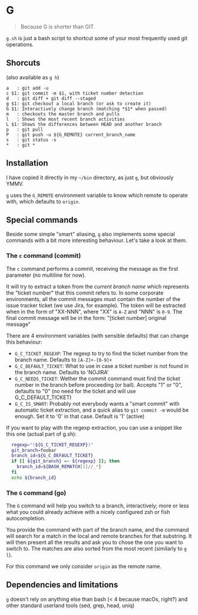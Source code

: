 # G

> Because G is shorter than GIT.

`g.sh` is just a bash script to shortcut some of your most frequently used git operations.

## Shorcuts

(also available as `g h`)

```
a   : git add -u
c $1: git commit -m $1, with ticket number detection
d   : git diff + git diff --staged
g $1: git checkout a local branch (or ask to create it)
G $1: Interactively change branch (matching *$1* when passed)
m   : checkouts the master branch and pulls
l   : Shows the most recent branch activities
L $1: Shows the differences between HEAD and another branch
p   : git pull
P   : git push -u ${G_REMOTE} current_branch_name
s   : git status -s
*   : git *
```

## Installation

I have copied it directly in my `~/bin` directory, as just `g`, but obviously YMMV.

`g` uses the `G_REMOTE` environment variable to know which remote to operate with, which defaults to `origin`.

## Special commands

Beside some simple "smart" aliasing, `g` also implements some special commands with a bit more interesting behaviour. Let's take a look at them.

### The `c` command (commit)

The `c` command performs a commit, receiving the message as the first parameter (no multiline for now).

It will try to extract a token from the _current branch name_ which represents the "ticket number" that this commit refers to. In some corporate environments, all the commit messages must contain the number of the issue tracker ticket (we use Jira, for example). The token will be estracted when in the form of "XX-NNN", where "XX" is `A-Z` and "NNN" is `0-9`. The final commit message will be in the form: "[ticket number] original message"

There are 4 environment variables (with sensible defaults) that can change this behaviour:

- `G_C_TICKET_REGEXP`: The regexp to try to find the ticket number from the branch name. Defaults to `[A-Z]+-[0-9]+`
- `G_C_DEFAULT_TICKET`: What to use in case a ticket number is not found in the branch name. Defaults to 'NOJIRA'
- `G_C_NEEDS_TICKET`: Wether the commit command must find the ticket number in the branch before proceeding (or bail). Accepts "1" or "0", defaults to "0" (no need for the ticket and will use G_C_DEFAULT_TICKET)
- `G_C_IS_SMART`: Probably not everybody wants a "smart commit" with automatic ticket extraction, and a quick alias to `git commit -m` would be enough. Set it to '0' in that case. Default is '1' (active)

If you want to play with the regexp extraction, you can use a snippet like this one (actual part of g.sh):

```sh
  regexp="(${G_C_TICKET_REGEXP})"
  git_branch=foobar
  branch_id=${G_C_DEFAULT_TICKET}
  if [[ ${git_branch} =~ ${regexp} ]]; then
    branch_id=${BASH_REMATCH[1]//_*}
  fi
  echo ${branch_id}
```

### The `G` command (go)

The `G` command will help you switch to a branch, interactively; more or less what you could already achieve with a nicely configured zsh or fish autocompletion.

You provide the command with part of the branch name, and the command will search for a match in the local and remote branches for that substring. It will then present all the results and ask you to chose the one you want to switch to. The matches are also sorted from the most recent (similarly to `g l`).

For this command we only consider `origin` as the remote name.

## Dependencies and limitations

`g` doesn't rely on anything else than bash (< 4 because macOs, right?) and other standard userland tools (sed, grep, head, uniq)
